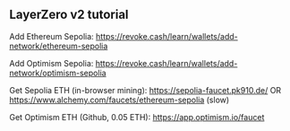 ## LayerZero v2 tutorial

Add Ethereum Sepolia: https://revoke.cash/learn/wallets/add-network/ethereum-sepolia

Add Optimism Sepolia: https://revoke.cash/learn/wallets/add-network/optimism-sepolia


Get Sepolia ETH (in-browser mining): https://sepolia-faucet.pk910.de/
OR https://www.alchemy.com/faucets/ethereum-sepolia (slow)

Get Optimism ETH (Github, 0.05 ETH): https://app.optimism.io/faucet
